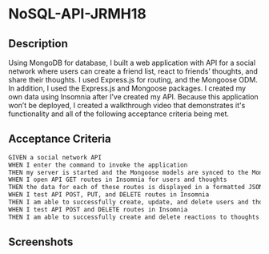 # NoSQL-API-JRMH18

## Description
Using MongoDB for database, I built a web application with API for a social network where users can create a friend list, react to friends’ thoughts, and share their thoughts. I used Express.js for routing, and the Mongoose ODM. In addition, I used the Express.js and Mongoose packages. I created my own data using Insomnia after I’ve created my API. Because this application won’t be deployed, I created a walkthrough video that demonstrates it's functionality and all of the following acceptance criteria being met. 

## Acceptance Criteria

```md
GIVEN a social network API
WHEN I enter the command to invoke the application
THEN my server is started and the Mongoose models are synced to the MongoDB database
WHEN I open API GET routes in Insomnia for users and thoughts
THEN the data for each of these routes is displayed in a formatted JSON
WHEN I test API POST, PUT, and DELETE routes in Insomnia
THEN I am able to successfully create, update, and delete users and thoughts in my database
WHEN I test API POST and DELETE routes in Insomnia
THEN I am able to successfully create and delete reactions to thoughts and add and remove friends to a user’s friend list
```

## Screenshots